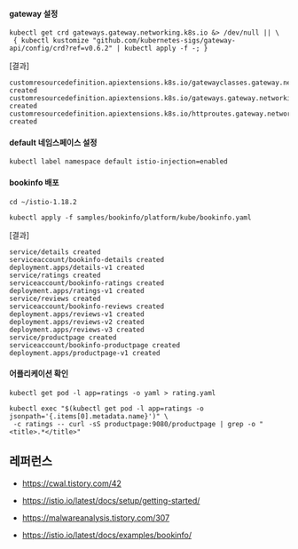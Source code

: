 
#### gateway 설정 ####
```
kubectl get crd gateways.gateway.networking.k8s.io &> /dev/null || \
 { kubectl kustomize "github.com/kubernetes-sigs/gateway-api/config/crd?ref=v0.6.2" | kubectl apply -f -; }
```

[결과]
```
customresourcedefinition.apiextensions.k8s.io/gatewayclasses.gateway.networking.k8s.io created
customresourcedefinition.apiextensions.k8s.io/gateways.gateway.networking.k8s.io created
customresourcedefinition.apiextensions.k8s.io/httproutes.gateway.networking.k8s.io created
```

#### default 네임스페이스 설정 ####
```
kubectl label namespace default istio-injection=enabled
```


#### bookinfo 배포 ####
```
cd ~/istio-1.18.2

kubectl apply -f samples/bookinfo/platform/kube/bookinfo.yaml 
```
[결과]
```
service/details created
serviceaccount/bookinfo-details created
deployment.apps/details-v1 created
service/ratings created
serviceaccount/bookinfo-ratings created
deployment.apps/ratings-v1 created
service/reviews created
serviceaccount/bookinfo-reviews created
deployment.apps/reviews-v1 created
deployment.apps/reviews-v2 created
deployment.apps/reviews-v3 created
service/productpage created
serviceaccount/bookinfo-productpage created
deployment.apps/productpage-v1 created
```

#### 어플리케이션 확인 ####
```
kubectl get pod -l app=ratings -o yaml > rating.yaml

kubectl exec "$(kubectl get pod -l app=ratings -o jsonpath='{.items[0].metadata.name}')" \
 -c ratings -- curl -sS productpage:9080/productpage | grep -o "<title>.*</title>"
```


## 레퍼런스 ##

* https://cwal.tistory.com/42

* https://istio.io/latest/docs/setup/getting-started/
  
* https://malwareanalysis.tistory.com/307

* https://istio.io/latest/docs/examples/bookinfo/
